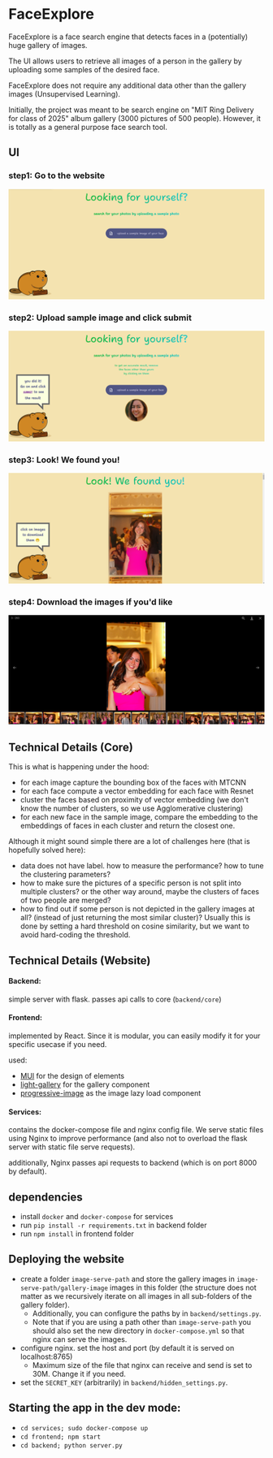 # FaceExplore

FaceExplore is a face search engine that detects faces in a (potentially) huge gallery of images.

The UI allows users to retrieve all images of a person in the gallery by uploading some samples of the desired face.

FaceExplore does not require any additional data other than the gallery images (Unsupervised Learning).

Initially, the project was meant to be search engine on "MIT Ring Delivery for class of 2025" album gallery (3000 pictures of 500 people). However, it is totally as a general purpose face search tool.

## UI

### step1: Go to the website
![Screenshot from 2023-07-09 14-50-02.png](media%2FScreenshot%20from%202023-07-09%2014-50-02.png)

### step2: Upload sample image and click submit
![Screenshot from 2023-07-09 14-58-12.png](media%2FScreenshot%20from%202023-07-09%2014-58-12.png)

### step3: Look! We found you!
![Screenshot from 2023-07-09 15-01-22.png](media%2FScreenshot%20from%202023-07-09%2015-01-22.png)

### step4: Download the images if you'd like
![Screenshot from 2023-07-09 15-02-58.png](media%2FScreenshot%20from%202023-07-09%2015-02-58.png)

## Technical Details (Core)

This is what is happening under the hood:

- for each image capture the bounding box of the faces with MTCNN
- for each face compute a vector embedding for each face with Resnet
- cluster the faces based on proximity of vector embedding (we don't know the number of clusters, so we use Agglomerative clustering)
- for each new face in the sample image, compare the embedding to the embeddings of faces in each cluster and return the closest one.

Although it might sound simple there are a lot of challenges here (that is hopefully solved here):

- data does not have label. how to measure the performance? how to tune the clustering parameters?
- how to make sure the pictures of a specific person is not split into multiple clusters? or the other way around, maybe the clusters of faces of two people are merged?
- how to find out if some person is not depicted in the gallery images at all? (instead of just returning the most similar cluster)? Usually this is done by setting a hard threshold on cosine similarity, but we want to avoid hard-coding the threshold.

## Technical Details (Website)

#### Backend:
simple server with flask. passes api calls to core (`backend/core`)

#### Frontend:
implemented by React. Since it is modular, you can easily modify it for your specific usecase if you need.

used:
- [MUI](https://mui.com/) for the design of elements
- [light-gallery](https://www.lightgalleryjs.com/) for the gallery component
- [progressive-image](https://github.com/craigbuckler/progressive-image.js) as the image lazy load component

#### Services:
contains the docker-compose file and nginx config file. We serve static files using Nginx to improve performance (and also not to overload the flask server with static file serve requests).

additionally, Nginx passes api requests to backend (which is on port 8000 by default).

## dependencies

- install `docker` and `docker-compose` for services
- run `pip install -r requirements.txt` in backend folder
- run `npm install` in frontend folder

## Deploying the website

- create a folder `image-serve-path` and store the gallery images in `image-serve-path/gallery-image`
images in this folder (the structure does not matter as we recursively iterate on all images in all sub-folders of the gallery folder).
  - Additionally, you can configure the paths by in `backend/settings.py`.
  - Note that if you are using a path other than `image-serve-path` you should also set the new directory in `docker-compose.yml` so that nginx can serve the images.
- configure nginx. set the host and port (by default it is served on localhost:8765)
  - Maximum size of the file that nginx can receive and send is set to 30M. Change it if you need.
- set the `SECRET_KEY` (arbitrarily) in `backend/hidden_settings.py`.


## Starting the app in the dev mode:

- `cd services; sudo docker-compose up`
- `cd frontend; npm start`
- `cd backend; python server.py`
